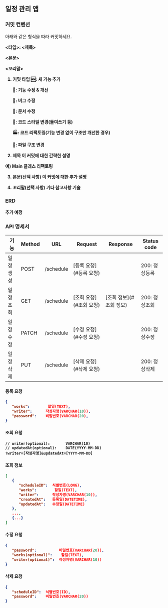 ## 일정 관리 앱 

### 커밋 컨벤션
아래와 같은 형식을 따라 커밋하세요.

<b><타입>: <제목>

<본문>

<꼬리말><b>
1. 커밋 타입
   🆕: 새 기능 추가

   🔧: 기능 수정 & 개선

   🐛: 버그 수정

   📝: 문서 수정

   🎨: 코드 스타일 변경(들여쓰기 등)

   🏭: 코드 리팩토링(기능 변경 없이 구조만 개선한 경우)

   📁: 파일 구조 변경

2. 제목
   이 커밋에 대한 간략한 설명

예) Main 클래스 리팩토링

3. 본문(선택 사항)
   이 커밋에 대한 추가 설명

4. 꼬리말(선택 사항)
   기타 참고사항 기술


### ERD
추가 예정

### API 명세서
| 기능     | Method | URL       | Request             | Response | Status code |
|--------|--------|-----------|---------------------|-------|-------------|
| 일정 생성  | POST   | /schedule | [등록 요청](#등록 요청)     |       | 200: 정상등록   |
| 일정 조회  | GET    | /schedule | [조회 요청](#조회 요청)     | [조회 정보](#조회 정보) | 200: 정상조회   |
| 일정 수정  | PATCH  | /schedule | [수정 요청](#수정 요청)     |       | 200: 정상수정|
| 일정 삭제 | PUT    | /schedule | [삭제 요청](#삭제 요청)     |       | 200: 정상삭제 |                                                    

#### 등록 요청
```json 
{
   "works":        할일(TEXT),
   "writer":      작성자명(VARCHAR(10)),
   "password":    비밀번호(VARCHAR(20),
}
```


#### 조회 요청
```http request
// writer(optional):       VARCHAR(10)
// updatedAt(optional):    DATE(YYYY-MM-DD)
?writer=[작성자명]&updatedAt=[YYYY-MM-DD]
```


#### 조회 정보
```json
[
   { 
      "scheduleID":  식별번호(LONG), 
      "works":        할일(TEXT), 
      "writer":      작성자명(VARCHAR(10)), 
      "createdAt":   등록일(DATETIME), 
      "updatedAt":   수정일(DATETIME)
   },
   ...,
   {...}
]
```


#### 수정 요청
```json
{ 
   "password":          비밀번호(VARCHAR(20)), 
   "works(optional)":    할일(TEXT), 
   "writer(optional)":  작성자명(VARCHAR(10))
}
```

#### 삭제 요청
```json
{
   "scheduleID":  식별번호(ID), 
   "password":    비밀번호(VARCHAR(20))
}
```